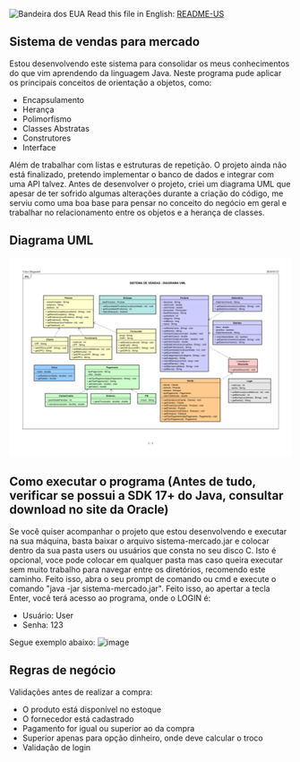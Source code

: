 ![Bandeira dos EUA](https://upload.wikimedia.org/wikipedia/commons/thumb/a/a4/Flag_of_the_United_States.svg/20px-Flag_of_the_United_States.svg.png) Read this file in English: [README-US](https://github.com/Venicode/sistema-mercado/blob/master/readme-US.md)


## Sistema de vendas para mercado

Estou desenvolvendo este sistema para consolidar os meus conhecimentos do que vim aprendendo da linguagem Java. Neste programa pude aplicar os principais conceitos de orientação a objetos, como:

- Encapsulamento
- Herança
- Polimorfismo
- Classes Abstratas
- Construtores
- Interface

Além de trabalhar com listas e estruturas de repetição. O projeto ainda não está finalizado, pretendo implementar o banco de dados e integrar com uma API talvez.
Antes de desenvolver o projeto, criei um diagrama UML que apesar de ter sofrido algumas alterações durante a criação do código, me serviu como uma boa base para pensar no conceito do negócio em geral e trabalhar no relacionamento entre os objetos e a herança de classes.

## Diagrama UML
![DIAGRAMA UML](diagramaUML.png)

## Como executar o programa (Antes de tudo, verificar se possui a SDK 17+ do Java, consultar download no site da Oracle)

Se você quiser acompanhar o projeto que estou desenvolvendo e executar na sua máquina, basta baixar o arquivo sistema-mercado.jar e colocar dentro da sua pasta users ou usuários que consta no seu disco C. Isto é opcional, voce pode colocar em qualquer pasta mas caso queira executar sem muito trabalho para navegar entre os diretórios, recomendo este caminho.
Feito isso, abra o seu prompt de comando ou cmd e execute o comando "java -jar sistema-mercado.jar". Feito isso, ao apertar a tecla Enter, você terá acesso ao programa, onde o LOGIN é:
- Usuário: User
- Senha: 123

Segue exemplo abaixo:
![image](https://github.com/Venicode/sistema-mercado/assets/44931124/e8c86a63-6a31-434c-b3d4-a3f631cdc7ad)

## Regras de negócio

Validações antes de realizar a compra:
- O produto está disponível no estoque
- O fornecedor está cadastrado
- Pagamento for igual ou superior ao da compra
- Superior apenas para opção dinheiro, onde deve calcular o troco
- Validação de login
